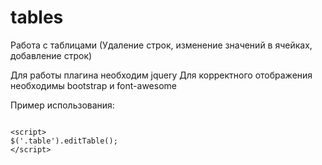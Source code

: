 # tables
Работа с таблицами (Удаление строк, изменение значений в ячейках, добавление строк)

Для работы плагина необходим jquery
Для корректного отображения необходимы bootstrap и font-awesome

Пример использования:

<code>
&lt;script&gt;
$('.table').editTable();
&lt;/script&gt;
</code>
